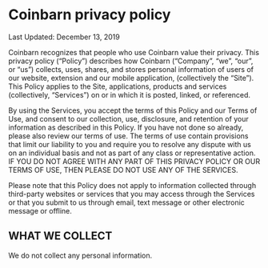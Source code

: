# Coinbarn privacy policy
Last Updated: December 13, 2019


Coinbarn recognizes that people who use Coinbarn value their privacy. This privacy policy (“Policy”) describes how Coinbarn (“Company”, “we”, “our”, or “us”) collects, uses, shares, and stores personal information of users of our website, extension and our mobile application,  (collectively the “Site”). This Policy applies to the Site, applications, products and services (collectively, “Services”) on or in which it is posted, linked, or referenced.

By using the Services, you accept the terms of this Policy and our Terms of Use, and consent to our collection, use, disclosure, and retention of your information as described in this Policy.  If you have not done so already, please also review our terms of use. The terms of use contain provisions that limit our liability to you and require you to resolve any dispute with us on an individual basis and not as part of any class or representative action. IF YOU DO NOT AGREE WITH ANY PART OF THIS PRIVACY POLICY OR OUR TERMS OF USE, THEN PLEASE DO NOT USE ANY OF THE SERVICES.

Please note that this Policy does not apply to information collected through third-party websites or services that you may access through the Services or that you submit to us through email, text message or other electronic message or offline.


## WHAT WE COLLECT

We do not collect any personal information.
